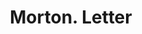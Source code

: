 ---
doi: 10.7916/D8HT41CT
date_other: '1900'
date_other_textual: 1900-1909
form: correspondence
genre:
- Letters (correspondence)
name:
- Morton
object_in_context_url: https://biggert.cul.columbia.edu/items/view/ave_biggert_00630
subject_hierarchical_geographic:
- Grand Rapids, Michigan, United States
subject_name:
- Morton
title: Morton. Letter
sort_title: Morton. Letter
call_number: ave_biggert_00630
coordinates:
- 42.96125,-85.65571944444444
pid: ave_biggert_00630
identifiers: ave_biggert_00630
thumbnail: https://derivativo-2.library.columbia.edu/iiif/2/ldpd:343658/full/!256,256/0/native.jpg
permalink: /biggert/ave_biggert_00630/
layout: iiif-image-page
---